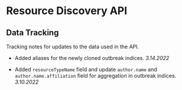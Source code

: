 # Resource Discovery API

## Data Tracking
Tracking notes for updates to the data used in the API.


- Added aliases for the newly cloned outbreak indices. *3.14.2022*
 

- Added `resourceTypeName` field and update `author.name` and `author.name.affiliation` field for aggregation in outbreak indices. *3.10.2022*

